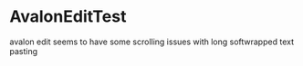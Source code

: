 # AvalonEditTest
avalon edit seems to have some scrolling issues with long softwrapped text pasting
